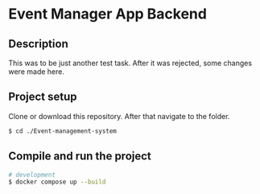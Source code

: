 # Event Manager App Backend

## Description

This was to be just another test task. After it was rejected, some changes were made here.

## Project setup

Clone or download this repository. After that navigate to the folder.

```bash
$ cd ./Event-management-system
```

## Compile and run the project

```bash
# development
$ docker compose up --build
```
